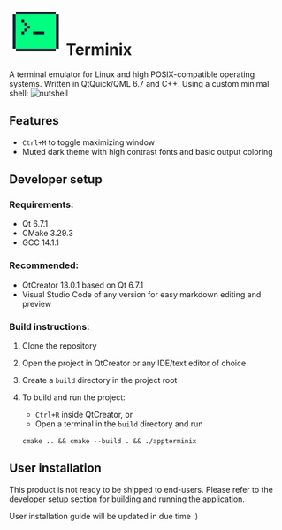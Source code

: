 # ![AppIcon](./resources/icons/mint.png) Terminix 
A terminal emulator for Linux and high POSIX-compatible operating systems. Written in QtQuick/QML 6.7 and C++.
Using a custom minimal shell: ![nutshell](https://github.com/lanphgphm/nutshell) 

## Features
- `Ctrl+M` to toggle maximizing window 
- Muted dark theme with high contrast fonts and basic output coloring 

## Developer setup 
### Requirements: 
- Qt 6.7.1
- CMake 3.29.3
- GCC 14.1.1
    
### Recommended:
- QtCreator 13.0.1 based on Qt 6.7.1
- Visual Studio Code of any version for easy markdown editing and preview 

### Build instructions: 
1. Clone the repository
2. Open the project in QtCreator or any IDE/text editor of choice 
3. Create a `build` directory in the project root
4. To build and run the project: 
    
    - `Ctrl+R` inside QtCreator, or 
    - Open a terminal in the `build` directory and run 
    ```
    cmake .. && cmake --build . && ./appterminix
    ```

## User installation 
This product is not ready to be shipped to end-users. Please refer to the developer setup section for building and running the application.

User installation guide will be updated in due time :) 